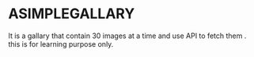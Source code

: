 # ASIMPLEGALLARY
It is a gallary that contain 30 images at a time and use API to fetch them . this is for learning purpose only.
